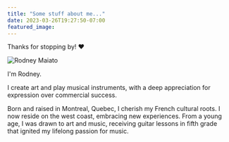 ```yaml
---
title: "Some stuff about me..."
date: 2023-03-26T19:27:50-07:00
featured_image:
---
```


Thanks for stopping by! :heart:

![Rodney Maiato](img/202207_9.jpg)

I'm Rodney.

I create art and play musical instruments, with a deep appreciation for expression over commercial success. 

Born and raised in Montreal, Quebec, I cherish my French cultural roots. I now reside on the west coast, embracing new experiences. From a young age, I was drawn to art and music, receiving guitar lessons in fifth grade that ignited my lifelong passion for music.
